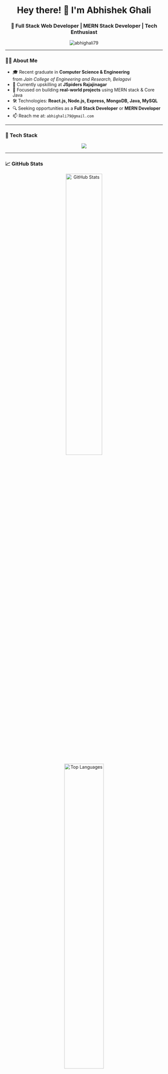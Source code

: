 <h1 align="center">Hey there! 👋 I'm Abhishek Ghali</h1>
<h3 align="center">🚀 Full Stack Web Developer | MERN Stack Developer | Tech Enthusiast</h3>

<p align="center">
  <img src="https://komarev.com/ghpvc/?username=abhighali79&label=Profile%20views&color=0e75b6&style=flat" alt="abhighali79" />
</p>

---

### 🧑‍💻 About Me

- 🎓 Recent graduate in **Computer Science & Engineering**  
  from *Jain College of Engineering and Research, Belagavi*
- 💼 Currently upskilling at **JSpiders Rajajinagar**
- 🌱 Focused on building **real-world projects** using MERN stack & Core Java
- 🛠️ Technologies: **React.js, Node.js, Express, MongoDB, Java, MySQL**
- 🔍 Seeking opportunities as a **Full Stack Developer** or **MERN Developer**
- 📫 Reach me at: `abhighali79@gmail.com`

---

### 💼 Tech Stack

<p align="center">
  <img src="https://skillicons.dev/icons?i=html,css,js,react,nodejs,express,mongodb,java,mysql,bootstrap,tailwind,git,github" />
</p>

---

### 📈 GitHub Stats

<p align="center">
  <img src="https://github-readme-stats.vercel.app/api?username=abhighali79&show_icons=true&theme=tokyonight&count_private=true" width="48%" alt="GitHub Stats" />
</p>

<p align="center">
  <img src="https://github-readme-stats.vercel.app/api/top-langs/?username=abhighali79&layout=compact&theme=tokyonight" width="50%" alt="Top Languages" />
</p>

---

### 🔥 Projects Worth Checking

| Project Name | Description | Tech Stack | Link |
|--------------|-------------|------------|------|
| **Sai Infotech Catalog** | Full-stack product catalog with admin dashboard, WhatsApp integration, and image upload | React, Tailwind, Node.js, PostgreSQL, Cloudinary | [View Project](https://github.com/abhighali79/Sai-Infotech) |
| **Online Auction System** | Auction-based bidding system with buyer-seller flow | HTML, CSS, JavaScript, PHP, MySQL | [View Project](https://github.com/abhighali79/Online-Auction-System) |
| **Student Result Analyzer** | Upload PDFs, extract result data, and download in Excel format | React, Node.js, PDF.js, Express, MongoDB | [View Project](https://github.com/abhighali79/Student-Result-Analyzer) |

> Want to see more? Check out my pinned repositories below ⬇️

---

### 📫 Let's Connect

<p align="center">
  <a href="https://www.linkedin.com/in/abhishek-ghali-ba55842a5?utm_source=share&utm_campaign=share_via&utm_content=profile&utm_medium=android_app" target="_blank">
    <img src="https://img.shields.io/badge/LinkedIn-blue?style=for-the-badge&logo=linkedin&logoColor=white" />
  </a>
  <a href="mailto:abhighali79@gmail.com">
    <img src="https://img.shields.io/badge/Gmail-D14836?style=for-the-badge&logo=gmail&logoColor=white" />
  </a>
  <a href="https://portfolio-u8ts.onrender.com" target="_blank">
    <img src="https://img.shields.io/badge/Portfolio-121212?style=for-the-badge&logo=firefox&logoColor=white" />
  </a>
</p>

---

### 🧠 Currently Learning

- 📗 Mastering **Data Structures & Algorithms**
- 🧩 Building **MERN Stack projects**
- ☁️ Exploring **API integration** and **Cloud deployment**

---

### 🙌 Thanks for visiting my profile!

> "Learning by building — that’s my mantra. Let’s connect and grow together."
